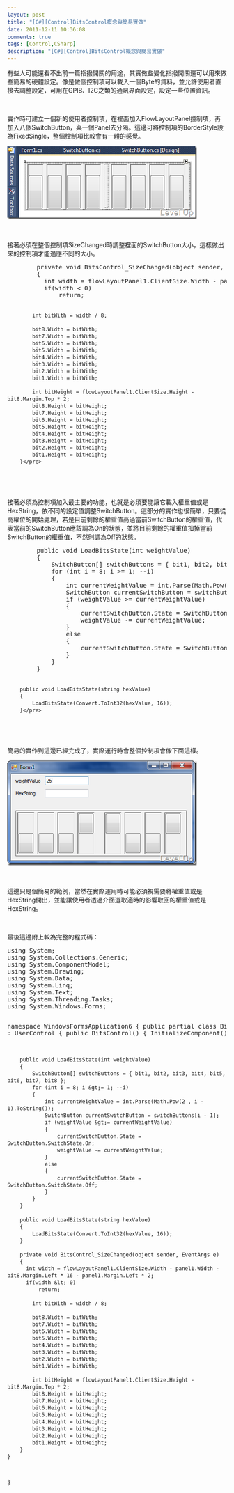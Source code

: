 ```yaml
---
layout: post
title: "[C#][Control]BitsControl概念與簡易實做"
date: 2011-12-11 10:36:08
comments: true
tags: [Control,CSharp]
description: "[C#][Control]BitsControl概念與簡易實做"
---
```

<p>
	有些人可能還看不出前一篇指撥開關的用途，其實做些變化指撥開關還可以用來做些簡易的硬體設定。像是做個控制項可以載入一個Byte的資料，並允許使用者直接去調整設定，可用在GPIB、I2C之類的通訊界面設定，設定一些位置資訊。</p>
<p>
	 </p>
<p>
	實作時可建立一個新的使用者控制項，在裡面加入FlowLayoutPanel控制項，再加入八個SwitchButton，與一個Panel去分隔。這邊可將控制項的BorderStyle設為FixedSingle，整個控制項比較會有一體的感覺。</p>
<p>
	<img alt="image" border="0" height="168" src="\images\posts\61540\image_thumb_1.png" style="border-bottom: 0px; border-left: 0px; border-top: 0px; border-right: 0px" width="436" /></p>
<p>
	 </p>
<p>
	接著必須在整個控制項SizeChanged時調整裡面的SwitchButton大小，這樣做出來的控制項才能適應不同的大小。</p>
<div class="wlWriterSmartContent" id="scid:812469c5-0cb0-4c63-8c15-c81123a09de7:b0974a3b-122e-4c12-bb4b-c4ca7e050b8a" style="padding-bottom: 0px; margin: 0px; padding-left: 0px; padding-right: 0px; display: inline; float: none; padding-top: 0px">
	<pre class="c#" name="code">
        private void BitsControl_SizeChanged(object sender, EventArgs e)
        {
          int width = flowLayoutPanel1.ClientSize.Width - panel1.Width - bit8.Margin.Left * 16 - panel1.Margin.Left * 2;
          if(width &lt; 0)
              return;

            int bitWith = width / 8;

            bit8.Width = bitWith;
            bit7.Width = bitWith;
            bit6.Width = bitWith;
            bit5.Width = bitWith;
            bit4.Width = bitWith;
            bit3.Width = bitWith;
            bit2.Width = bitWith;
            bit1.Width = bitWith;

            int bitHeight = flowLayoutPanel1.ClientSize.Height - bit8.Margin.Top * 2;
            bit8.Height = bitHeight;
            bit7.Height = bitHeight;
            bit6.Height = bitHeight;
            bit5.Height = bitHeight;
            bit4.Height = bitHeight;
            bit3.Height = bitHeight;
            bit2.Height = bitHeight;
            bit1.Height = bitHeight;
        }</pre>
</div>
<p>
	 </p>
<p>
	接著必須為控制項加入最主要的功能，也就是必須要能讓它載入權重值或是HexString，依不同的設定值調整SwitchButton。這部分的實作也很簡單，只要從高權位的開始處理，若是目前剩餘的權重值高過當前SwitchButton的權重值，代表當前的SwitchButton應該調為On的狀態，並將目前剩餘的權重值扣掉當前SwitchButton的權重值，不然則調為Off的狀態。</p>
<div class="wlWriterSmartContent" id="scid:812469c5-0cb0-4c63-8c15-c81123a09de7:925f23be-d457-42c9-b4f0-13f954e93288" style="padding-bottom: 0px; margin: 0px; padding-left: 0px; padding-right: 0px; display: inline; float: none; padding-top: 0px">
	<pre class="c#" name="code">
        public void LoadBitsState(int weightValue)
        {
            SwitchButton[] switchButtons = { bit1, bit2, bit3, bit4, bit5, bit6, bit7, bit8 };
            for (int i = 8; i &gt;= 1; --i)
            {
                int currentWeightValue = int.Parse(Math.Pow(2 , i - 1).ToString());
                SwitchButton currentSwitchButton = switchButtons[i - 1];
                if (weightValue &gt;= currentWeightValue)
                {
                    currentSwitchButton.State = SwitchButton.SwitchState.On;
                    weightValue -= currentWeightValue;
                }
                else
                {
                    currentSwitchButton.State = SwitchButton.SwitchState.Off;
                }
            }
        }

        public void LoadBitsState(string hexValue)
        {
            LoadBitsState(Convert.ToInt32(hexValue, 16));
        }</pre>
</div>
<p>
	 </p>
<p>
	簡易的實作到這邊已經完成了，實際運行時會整個控制項會像下面這樣。</p>
<p>
	<img alt="image" border="0" height="241" src="\images\posts\61540\image_thumb.png" style="border-bottom: 0px; border-left: 0px; border-top: 0px; border-right: 0px" width="436" /></p>
<p>
	 </p>
<p>
	這邊只是個簡易的範例，當然在實際運用時可能必須視需要將權重值或是HexString開出，並能讓使用者透過介面選取適時的影響取回的權重值或是HexString。</p>
<p>
	 </p>
<p>
	最後這邊附上較為完整的程式碼：</p>
<div class="wlWriterSmartContent" id="scid:812469c5-0cb0-4c63-8c15-c81123a09de7:7fd94a69-a5e9-45c0-a990-1431a88c8b5c" style="padding-bottom: 0px; margin: 0px; padding-left: 0px; padding-right: 0px; display: inline; float: none; padding-top: 0px">
	<pre class="c#" name="code">
using System;
using System.Collections.Generic;
using System.ComponentModel;
using System.Drawing;
using System.Data;
using System.Linq;
using System.Text;
using System.Threading.Tasks;
using System.Windows.Forms;

namespace WindowsFormsApplication6
{
    public partial class BitsControl : UserControl
    {
        public BitsControl()
        {
            InitializeComponent();
        }

        public void LoadBitsState(int weightValue)
        {
            SwitchButton[] switchButtons = { bit1, bit2, bit3, bit4, bit5, bit6, bit7, bit8 };
            for (int i = 8; i &gt;= 1; --i)
            {
                int currentWeightValue = int.Parse(Math.Pow(2 , i - 1).ToString());
                SwitchButton currentSwitchButton = switchButtons[i - 1];
                if (weightValue &gt;= currentWeightValue)
                {
                    currentSwitchButton.State = SwitchButton.SwitchState.On;
                    weightValue -= currentWeightValue;
                }
                else
                {
                    currentSwitchButton.State = SwitchButton.SwitchState.Off;
                }
            }
        }

        public void LoadBitsState(string hexValue)
        {
            LoadBitsState(Convert.ToInt32(hexValue, 16));
        }

        private void BitsControl_SizeChanged(object sender, EventArgs e)
        {
          int width = flowLayoutPanel1.ClientSize.Width - panel1.Width - bit8.Margin.Left * 16 - panel1.Margin.Left * 2;
          if(width &lt; 0)
              return;

            int bitWith = width / 8;

            bit8.Width = bitWith;
            bit7.Width = bitWith;
            bit6.Width = bitWith;
            bit5.Width = bitWith;
            bit4.Width = bitWith;
            bit3.Width = bitWith;
            bit2.Width = bitWith;
            bit1.Width = bitWith;

            int bitHeight = flowLayoutPanel1.ClientSize.Height - bit8.Margin.Top * 2;
            bit8.Height = bitHeight;
            bit7.Height = bitHeight;
            bit6.Height = bitHeight;
            bit5.Height = bitHeight;
            bit4.Height = bitHeight;
            bit3.Height = bitHeight;
            bit2.Height = bitHeight;
            bit1.Height = bitHeight;
        }
    }
}</pre>
</div>
<p>
	 </p>
